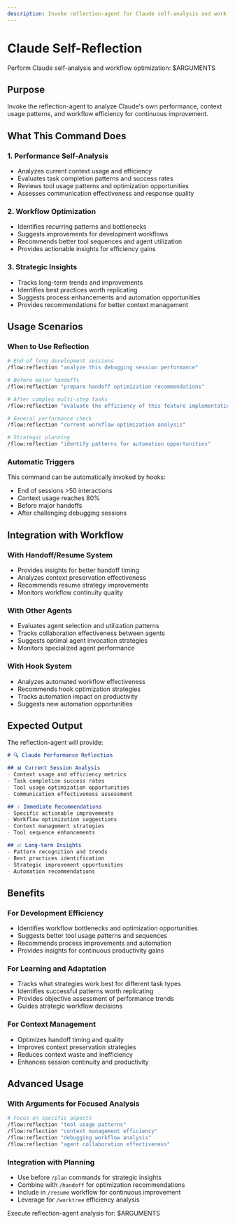```yaml
---
description: Invoke reflection-agent for Claude self-analysis and workflow optimization
---
```


# Claude Self-Reflection

Perform Claude self-analysis and workflow optimization: $ARGUMENTS

## Purpose
Invoke the reflection-agent to analyze Claude's own performance, context usage patterns, and workflow efficiency for continuous improvement.

## What This Command Does

### 1. Performance Self-Analysis
- Analyzes current context usage and efficiency
- Evaluates task completion patterns and success rates
- Reviews tool usage patterns and optimization opportunities
- Assesses communication effectiveness and response quality

### 2. Workflow Optimization
- Identifies recurring patterns and bottlenecks
- Suggests improvements for development workflows
- Recommends better tool sequences and agent utilization
- Provides actionable insights for efficiency gains

### 3. Strategic Insights
- Tracks long-term trends and improvements
- Identifies best practices worth replicating
- Suggests process enhancements and automation opportunities
- Provides recommendations for better context management

## Usage Scenarios

### When to Use Reflection
```bash
# End of long development sessions
/flow:reflection "analyze this debugging session performance"

# Before major handoffs
/flow:reflection "prepare handoff optimization recommendations"

# After complex multi-step tasks
/flow:reflection "evaluate the efficiency of this feature implementation"

# General performance check
/flow:reflection "current workflow optimization analysis"

# Strategic planning
/flow:reflection "identify patterns for automation opportunities"
```

### Automatic Triggers
This command can be automatically invoked by hooks:
- End of sessions >50 interactions
- Context usage reaches 80%
- Before major handoffs
- After challenging debugging sessions

## Integration with Workflow

### With Handoff/Resume System
- Provides insights for better handoff timing
- Analyzes context preservation effectiveness  
- Recommends resume strategy improvements
- Monitors workflow continuity quality

### With Other Agents
- Evaluates agent selection and utilization patterns
- Tracks collaboration effectiveness between agents
- Suggests optimal agent invocation strategies
- Monitors specialized agent performance

### With Hook System
- Analyzes automated workflow effectiveness
- Recommends hook optimization strategies
- Tracks automation impact on productivity
- Suggests new automation opportunities

## Expected Output

The reflection-agent will provide:

```markdown
# 🔍 Claude Performance Reflection

## 📊 Current Session Analysis
- Context usage and efficiency metrics
- Task completion success rates
- Tool usage optimization opportunities
- Communication effectiveness assessment

## 💡 Immediate Recommendations
- Specific actionable improvements
- Workflow optimization suggestions
- Context management strategies
- Tool sequence enhancements

## 📈 Long-term Insights
- Pattern recognition and trends
- Best practices identification
- Strategic improvement opportunities
- Automation recommendations
```

## Benefits

### For Development Efficiency
- Identifies workflow bottlenecks and optimization opportunities
- Suggests better tool usage patterns and sequences
- Recommends process improvements and automation
- Provides insights for continuous productivity gains

### For Learning and Adaptation
- Tracks what strategies work best for different task types
- Identifies successful patterns worth replicating
- Provides objective assessment of performance trends
- Guides strategic workflow decisions

### For Context Management
- Optimizes handoff timing and quality
- Improves context preservation strategies
- Reduces context waste and inefficiency
- Enhances session continuity and productivity

## Advanced Usage

### With Arguments for Focused Analysis
```bash
# Focus on specific aspects
/flow:reflection "tool usage patterns"
/flow:reflection "context management efficiency"
/flow:reflection "debugging workflow analysis"
/flow:reflection "agent collaboration effectiveness"
```

### Integration with Planning
- Use before `/plan` commands for strategic insights
- Combine with `/handoff` for optimization recommendations
- Include in `/resume` workflow for continuous improvement
- Leverage for `/worktree` efficiency analysis

Execute reflection-agent analysis for: $ARGUMENTS